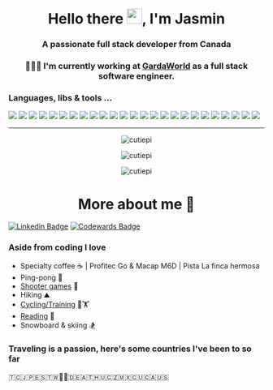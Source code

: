 <h1 align="center">Hello there <img src="https://raw.githubusercontent.com/MartinHeinz/MartinHeinz/master/wave.gif" width="30px">, I'm Jasmin</h1>
<h3 align="center">A passionate full stack developer from Canada</h3>
<h3 align="center">👨🏼‍💻 I'm currently working at <a href="https://www.garda.com/">GardaWorld</a> as a full stack software engineer.</h4>

<h3 align="left">Languages, libs  & tools ...</h3>

![](https://img.shields.io/badge/TS-informational?style=flat&logo=TypeScript&logoColor=white&color=3178C6)
![](https://img.shields.io/badge/JS-informational?style=flat&logo=JavaScript&logoColor=white&color=f7df1e)
![](https://img.shields.io/badge/Java-informational?style=flat&logo=Java&logoColor=white&color=F89820)
![](https://img.shields.io/badge/Python-informational?style=flat&logo=Python&logoColor=white&color=4B8BBE)
![](https://img.shields.io/badge/C%23-informational?style=flat&logo=CSHARP&logoColor=white&color=9b4993)
![](https://img.shields.io/badge/Rust-informational?style=flat&logo=Rust&logoColor=white&color=dd4814)
[![](https://img.shields.io/badge/Node-informational?style=flat&logo=Node.JS&logoColor=white&color=3c873a)](https://github.com/nodejs/node)
[![](https://img.shields.io/badge/Prisma-informational?style=flat&logo=Prisma&logoColor=white&color=764abc)](https://github.com/prisma/prisma)
[![](https://img.shields.io/badge/Postgres-informational?style=flat&logo=Postgresql&logoColor=white&color=4B8BBE)](https://github.com/postgres/postgres)
[![](https://img.shields.io/badge/Express-informational?style=flat&logo=Express&logoColor=white&color=3c873a)](https://github.com/expressjs/express)
[![](https://img.shields.io/badge/React-informational?style=flat&logo=React&logoColor=white&color=61DBFB)](https://github.com/facebook/react)
![](https://img.shields.io/badge/Azure-informational?style=flat&logo=AzureCloud&logoColor=white&color=3178C6)
[![](https://img.shields.io/badge/TanStackQuery-informational?style=flat&logo=ReactQuery&logoColor=white&color=E11D48)](https://github.com/tanstack/query)
[![](https://img.shields.io/badge/Jest-informational?style=flat&logo=jest&logoColor=white&color=C21325)](https://github.com/jestjs/jest)
[![](https://img.shields.io/badge/PaperJS-informational?style=flat&logo=PaperJS&logoColor=white&color=6A6C6E)](https://github.com/paperjs/paper.js)
[![](https://img.shields.io/badge/ThreeJS-informational?style=flat&logo=threedotjs&logoColor=white&color=6A6C6E)](https://github.com/mrdoob/three.js/)
[![](https://img.shields.io/badge/Spring-informational?style=flat&logo=Spring&logoColor=white&color=3c873a)](https://github.com/spring-projects/spring-boot)
[![](https://img.shields.io/badge/Docker-informational?style=flat&logo=Docker&logoColor=white&color=2496ED)](https://github.com/docker)
![](https://img.shields.io/badge/omz-informational?style=flat&logo=gnubash&logoColor=white&color=4EAA25)
[![](https://img.shields.io/badge/Postman-informational?style=flat&logo=postman&logoColor=white&color=FF6C37)](https://github.com/postmanlabs)
![](https://img.shields.io/badge/Intellij-informational?style=flat&logo=intellijidea&logoColor=white&color=FF007F)
![](https://img.shields.io/badge/MacOS-informational?style=flat&logo=Apple&logoColor=white&color=6A6C6E)
![](https://img.shields.io/badge/Ubuntu-informational?style=flat&logo=Ubuntu&logoColor=white&color=dd4814)
![](https://img.shields.io/badge/Windows-informational?style=flat&logo=Windows&logoColor=white&color=0078d4)
![](https://img.shields.io/badge/CentOS-informational?style=flat&logo=Centos&logoColor=white&color=6A6C6E)

<hr>

<!-- <p align="center"> <a href="https://github.com/ryo-ma/github-profile-trophy"><img src="https://github-profile-trophy.vercel.app/?username=cutiepi" alt="cutiepi" /></a> </p> -->


<div align="left">
<p align="center"><img src="https://github-readme-stats.vercel.app/api/top-langs?username=cutiepi&show_icons=true&locale=en&layout=compact&theme=dracula" alt="cutiepi" /></p>


<p align="center"><img src="https://github-readme-stats-sigma-five.vercel.app/api?username=CutiePi&count_private=true&show_icons=true&hide_title=true&hide=stars,contribs&theme=dracula" alt="cutiepi" /></p>

<p align="center"><img src="https://github-readme-streak-stats.herokuapp.com/?user=cutiepi&theme=dracula" alt="cutiepi" /></p>


<!-- useless since it only counts public repos and my work is all private (TS, Python, RUST)
<img align="center" src="https://github-readme-stats-sigma-five.vercel.app/api/top-langs/?username=CutiePi&hide=HTML,CSS&theme=dracula&langs_count=5" />
-->



<h1 align="center">More about me 🤙</h1>



[![Linkedin Badge](https://img.shields.io/badge/LinkedIn-grey?style=flat-square&logo=Linkedin&logoColor=blue&link=https://www.linkedin.com/in/jasmin-lapointe-26a061139/)](https://www.linkedin.com/in/jasmin-lapointe-26a061139/)
[![Codewards Badge](https://img.shields.io/badge/Codewars-red?style=flat-square&logo=Codewars&logoColor=Blue&link=https://www.codewars.com/users/CutiePi)](https://www.codewars.com/users/CutiePi)
 
### Aside from coding I love
- Specialty coffee ☕ | Profitec Go & Macap M6D | Pista La finca hermosa
- Ping-pong 🏓
- [Shooter games](https://cod.tracker.gg/modern-warfare/profile/atvi/cutiepi%237173239/mp) 🔫
- Hiking ⛰
- [Cycling/Training](https://www.strava.com/athletes/71674124) 🚴🏋️
- [Reading](https://www.goodreads.com/user/show/118355627-jasmin-lapointe) 📖 
- Snowboard & skiing 🏂


### Traveling is a passion, here's some countries I've been to so far

🇹🇨🇯🇵🇪🇸🇹🇼🏴󠁧󠁢󠁥󠁮󠁧󠁿🏴󠁧󠁢󠁳󠁣󠁴󠁿🇩🇪🇦🇹🇭🇺🇨🇿🇲🇽🇨🇺🇨🇦🇺🇸


<!-- Links to your social media accounts -->

[1]: https://twitter.com/qCutiePi
[2]: https://www.linkedin.com/in/jasmin-lapointe-26a061139/

<!--**CutiePi/CutiePi** is a ✨ _special_ ✨ repository because its `README.md` (this file) appears on your GitHub profile.

Here are some ideas to get you started:

- 🔭 I’m currently working on ...
- 🌱 I’m currently learning ...
- 👯 I’m looking to collaborate on ...
- 🤔 I’m looking for help with ...
- 💬 Ask me about ...
- 📫 How to reach me: ...
- 😄 Pronouns: ...
- ⚡ Fun fact: ...
-->
